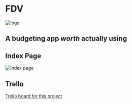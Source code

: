 # FDV
![logo](https://i.imgur.com/GJscFFE.png)
## A budgeting app *worth* actually using

## Index Page
![index page](https://i.imgur.com/eA6fXCO.png)

## Trello
[Trello board for this project](https://trello.com/b/xrsCNnSH/budget)
